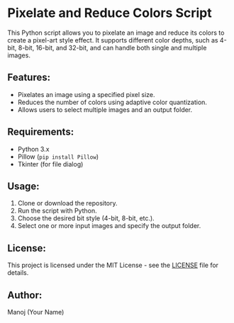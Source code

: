 # Pixelate and Reduce Colors Script

This Python script allows you to pixelate an image and reduce its colors to create a pixel-art style effect. It supports different color depths, such as 4-bit, 8-bit, 16-bit, and 32-bit, and can handle both single and multiple images.

## Features:
- Pixelates an image using a specified pixel size.
- Reduces the number of colors using adaptive color quantization.
- Allows users to select multiple images and an output folder.

## Requirements:
- Python 3.x
- Pillow (`pip install Pillow`)
- Tkinter (for file dialog)

## Usage:

1. Clone or download the repository.
2. Run the script with Python.
3. Choose the desired bit style (4-bit, 8-bit, etc.).
4. Select one or more input images and specify the output folder.

## License:

This project is licensed under the MIT License - see the [LICENSE](LICENSE) file for details.

## Author:

Manoj (Your Name)